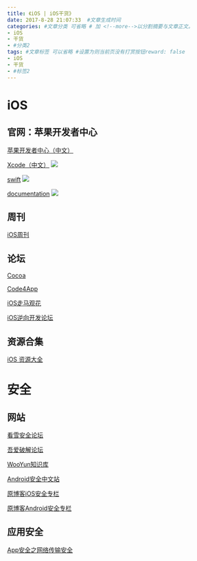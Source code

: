 ```yaml
---
title: 《iOS | iOS干货》
date: 2017-8-28 21:07:33  #文章生成时间
categories: #文章分类 可省略 # 加 <!--more-->以分割摘要与文章正文。
- iOS
- 干货
- #分类2
tags: #文章标签 可以省略 #设置为则当前页没有打赏按钮reward: false
- iOS
- 干货
- #标签2
---
```

# iOS #
## 官网：苹果开发者中心 ##
[苹果开发者中心（中文）](https://developer.apple.com/cn/)

[Xcode（中文）](https://developer.apple.com/cn/xcode/)
![](https://i.imgur.com/jmiReeH.png)

[swift](https://developer.apple.com/swift/)
![](https://i.imgur.com/lYifCpO.png)


[documentation](https://developer.apple.com/documentation/)
![](https://i.imgur.com/LPiJMgy.png)


## 周刊 ##
[iOS周刊](https://iosdevweekly.com/)

## 论坛 ##
[Cocoa](http://www.cocoachina.com/)

[Code4App](http://code4app.com/)

[iOS走马观花](http://ios.b2mp.cn/)

[iOS逆向开发论坛](http://ios.b2mp.cn/)

<!--more-->

## 资源合集 ##
[iOS 资源大全](http://ios.jobbole.com/83907/)

# 安全 #
## 网站 ##
[看雪安全论坛](http://bbs.pediy.com/)

[吾爱破解论坛](https://www.52pojie.cn/)

[WooYun知识库](http://drops.wooyun.org/)

[Android安全中文站](http://www.droidsec.cn/)

[原博客iOS安全专栏](http://www.blogfshare.com/category/ios-secure)

[原博客Android安全专栏](http://www.blogfshare.com/category/android-sec)

## 应用安全 ##
[App安全之网络传输安全](http://ios.jobbole.com/84633/)
